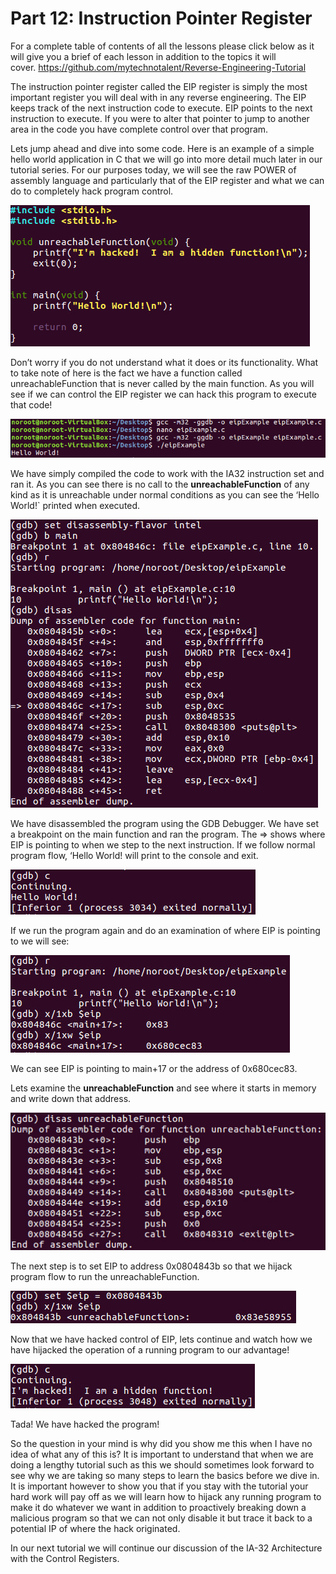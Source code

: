 # Part 12: Instruction Pointer Register

For a complete table of contents of all the lessons please click below as it will give you a brief of each lesson in addition to the topics it will cover.&nbsp;https://github.com/mytechnotalent/Reverse-Engineering-Tutorial

The instruction pointer register called the EIP register is simply the most important register you will deal with in any reverse engineering. The EIP keeps track of the next instruction code to execute. EIP points to the next instruction to execute. If you were to alter that pointer to jump to another area in the code you have complete control over that program.

Lets jump ahead and dive into some code. Here is an example of a simple hello world application in C that we will go into more detail much later in our tutorial series. For our purposes today, we will see the raw POWER of assembly language and particularly that of the EIP register and what we can do to completely hack program control.

<div class="slate-resizable-image-embed slate-image-embed__resize-full-width"><img src="imgs/433854847.jpg"/></div>

Don’t worry if you do not understand what it does or its functionality. What to take note of here is the fact we have a function called unreachableFunction that is never called by the main function. As you will see if we can control the EIP register we can hack this program to execute that code!

<div class="slate-resizable-image-embed slate-image-embed__resize-full-width"><img src="imgs/44769071.jpg"/></div>

We have simply compiled the code to work with the IA32 instruction set and ran it.&nbsp;As you can see there is no call to the __unreachableFunction__ of any kind as it is unreachable under normal conditions as you can see the ‘Hello World!\` printed when executed.

<div class="slate-resizable-image-embed slate-image-embed__resize-full-width"><img src="imgs/501209522.jpg"/></div>

We have disassembled the program using the GDB Debugger.&nbsp;We have set a breakpoint on the main function and ran the program.&nbsp;The =&gt; shows where EIP is pointing to when we step to the next instruction.&nbsp;If we follow normal program flow, ‘Hello World! will print to the console and exit.&nbsp;

<div class="slate-resizable-image-embed slate-image-embed__resize-full-width"><img src="imgs/39676777.jpg"/></div>

If we run the program again and do an examination of where EIP is pointing to we will see:

<div class="slate-resizable-image-embed slate-image-embed__resize-full-width"><img src="imgs/487688642.jpg"/></div>

We can see EIP is pointing to main+17 or the address of 0x680cec83.

Lets examine the __unreachableFunction__ and see where it starts in memory and write down that address.

<div class="slate-resizable-image-embed slate-image-embed__resize-full-width"><img src="imgs/610403060.jpg"/></div>

The next step is to set EIP to address 0x0804843b so that we hijack program flow to run the unreachableFunction.

<div class="slate-resizable-image-embed slate-image-embed__resize-full-width"><img src="imgs/706042658.jpg"/></div>

Now that we have hacked control of EIP, lets continue and watch how we have hijacked the operation of a running program to our advantage!

<div class="slate-resizable-image-embed slate-image-embed__resize-full-width"><img src="imgs/87846602.jpg"/></div>

Tada! We have hacked the program!

So the question in your mind is why did you show me this when I have no idea of what any of this is? It is important to understand that when we are doing a lengthy tutorial such as this we should sometimes look forward to see why we are taking so many steps to learn the basics before we dive in. It is important however to show you that if you stay with the tutorial your hard work will pay off as we will learn how to hijack any running program to make it do whatever we want in addition to proactively breaking down a malicious program so that we can not only disable it but trace it back to a potential IP of where the hack originated.

In our next tutorial we will continue our discussion of the IA-32 Architecture with the Control Registers.
